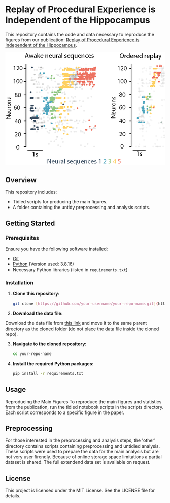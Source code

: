 # Replay of Procedural Experience is Independent of the Hippocampus

This repository contains the code and data necessary to reproduce the figures from our publication: [Replay of Procedural Experience is Independent of the Hippocampus](https://www.biorxiv.org/content/10.1101/2024.06.05.597547v1.full.pdf).

![Replay Example](images/replay_exmaple.png)
## Overview

This repository includes:
- Tidied scripts for producing the main figures.
- A folder containing the untidy preprocessing and analysis scripts.

## Getting Started

### Prerequisites

Ensure you have the following software installed:
- [Git](https://git-scm.com/)
- [Python](https://www.python.org/downloads/)  (Version used: 3.8.16)
- Necessary Python libraries (listed in `requirements.txt`) 

### Installation

1. **Clone this repository:**

   ```bash
   git clone [https://github.com/your-username/your-repo-name.git](https://github.com/EmmettJT/procedural_replay_paper_2024.git)

2. **Download the data file:**

Download the data file from [this link](#) and move it to the same parent directory as the cloned folder (do not place the data file inside the cloned repo).

3. **Navigate to the cloned repository:**

   ```bash
   cd your-repo-name

4. **Install the required Python packages:**
  
    ```bash
    pip install -r requirements.txt

## Usage
Reproducing the Main Figures
To reproduce the main figures and statistics from the publication, run the tidied notebook scripts in the scripts directory. Each script corresponds to a specific figure in the paper.

## Preprocessing
For those interested in the preprocessing and analysis steps, the 'other' directory contains scripts containing preprocessing and untidied analysis. These scripts were used to prepare the data for the main analysis but are not very user firendly. Because of online storage space limitations a partial dataset is shared. The full extendend data set is available on request.

## License
This project is licensed under the MIT License. See the LICENSE file for details.
